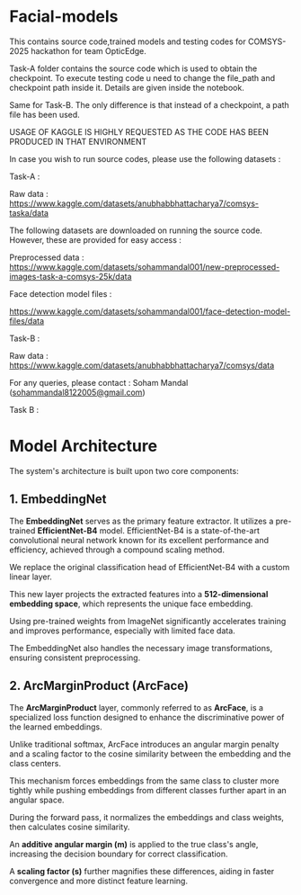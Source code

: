 # Facial-models
This contains source code,trained models and testing codes for COMSYS-2025 hackathon for team OpticEdge.


Task-A folder contains the source code which is used to obtain the checkpoint. 
To execute testing code u need to change the file_path and checkpoint path inside it. Details are given inside the notebook. 

Same for Task-B. The only difference is that instead of a checkpoint, a path file has been used. 

USAGE OF KAGGLE IS HIGHLY REQUESTED AS THE CODE HAS BEEN PRODUCED IN THAT ENVIRONMENT

In case you wish to run source codes, please use the following datasets : 

Task-A : 

Raw data : https://www.kaggle.com/datasets/anubhabbhattacharya7/comsys-taska/data

The following datasets are downloaded on running the source code. However, these are provided for easy access : 

Preprocessed data : https://www.kaggle.com/datasets/sohammandal001/new-preprocessed-images-task-a-comsys-25k/data

Face detection model files : 

https://www.kaggle.com/datasets/sohammandal001/face-detection-model-files/data

Task-B : 

Raw data : https://www.kaggle.com/datasets/anubhabbhattacharya7/comsys/data

For any queries, please contact : 
Soham Mandal (sohammandal8122005@gmail.com)


Task B : 

# Model Architecture

The system's architecture is built upon two core components:

## 1. EmbeddingNet

The **EmbeddingNet** serves as the primary feature extractor. It utilizes a pre-trained **EfficientNet-B4** model. EfficientNet-B4 is a state-of-the-art convolutional neural network known for its excellent performance and efficiency, achieved through a compound scaling method.

We replace the original classification head of EfficientNet-B4 with a custom linear layer.

This new layer projects the extracted features into a **512-dimensional embedding space**, which represents the unique face embedding.

Using pre-trained weights from ImageNet significantly accelerates training and improves performance, especially with limited face data.

The EmbeddingNet also handles the necessary image transformations, ensuring consistent preprocessing.

## 2. ArcMarginProduct (ArcFace)

The **ArcMarginProduct** layer, commonly referred to as **ArcFace**, is a specialized loss function designed to enhance the discriminative power of the learned embeddings.

Unlike traditional softmax, ArcFace introduces an angular margin penalty and a scaling factor to the cosine similarity between the embedding and the class centers.

This mechanism forces embeddings from the same class to cluster more tightly while pushing embeddings from different classes further apart in an angular space.

During the forward pass, it normalizes the embeddings and class weights, then calculates cosine similarity.

An **additive angular margin (m)** is applied to the true class's angle, increasing the decision boundary for correct classification.

A **scaling factor (s)** further magnifies these differences, aiding in faster convergence and more distinct feature learning.


